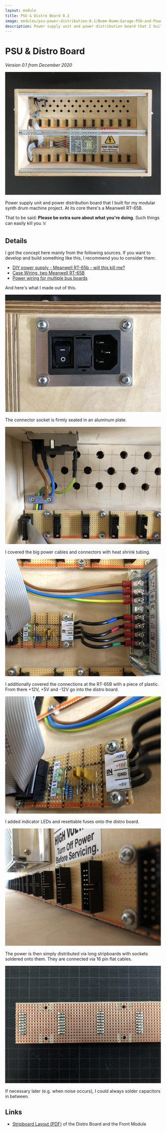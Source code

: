 ```yaml
---
layout: module
title: PSU & Distro Board 0.1
image: modules/psu-power-distribution-0.1/Bumm-Bumm-Garage-PSU-and-Power-Distro-0.1-01.jpg
description: Power supply unit and power distribution board that I built for my modular synth drum machine project. At its core there's a Meanwell RT-65B.
---
```


<!-- Bilder updaten mit Front Module -->

# PSU & Distro Board

*Version 0.1 from December 2020*

![](Bumm-Bumm-Garage-PSU-and-Power-Distro-0.1-01.jpg)

Power supply unit and power distribution board that I built for my modular synth drum machine project. At its core there's a Meanwell RT-65B.

That to be said: **Please be extra sure about what you're doing**. Such things can easily kill you ☠️

## Details

I got the concept here mainly from the following sources. If you want to develop and build something like this, I recommend you to consider them:

* [DIY power supply - Meanwell RT-65b - will this kill me?](https://modwiggler.com/forum/viewtopic.php?p=3081619)
* [Case Wiring, two Meanwell RT-65B](https://modwiggler.com/forum/viewtopic.php?f=17&t=211316)
* [Power wiring for multiple bus boards](https://modwiggler.com/forum/viewtopic.php?t=53338)

And here's what I made out of this.

![](Bumm-Bumm-Garage-PSU-and-Power-Distro-0.1-02.jpg)

The connector socket is firmly seated in an aluminum plate.

![](Bumm-Bumm-Garage-PSU-and-Power-Distro-0.1-03.jpg)

 I covered the big power cables and connectors with heat shrink tubing.

![](Bumm-Bumm-Garage-PSU-and-Power-Distro-0.1-04.jpg)

I additionally covered the connections at the RT-65B with a piece of plastic. From there +12V, +5V and -12V go into the distro board.

![](Bumm-Bumm-Garage-PSU-and-Power-Distro-0.1-05.jpg)

I added indicator LEDs and resettable fuses onto the distro board. 

![](Bumm-Bumm-Garage-PSU-and-Power-Distro-0.1-06.jpg)

The power is then simply distributed via long stripboards with sockets soldered onto them. They are connected via 16 pin flat cables.

![](Bumm-Bumm-Garage-PSU-and-Power-Distro-0.1-07.jpg)

If necessary later (e.g. when noise occurs), I could always solder capacitors in between.

## Links

* [Stripboard Layout (PDF)](Bumm-Bumm-Garage-Distro-Board-&-Front-Module-0.1.pdf) of the Distro Board and the Front Module

<!-- Social links, Improvement Potential --> 
